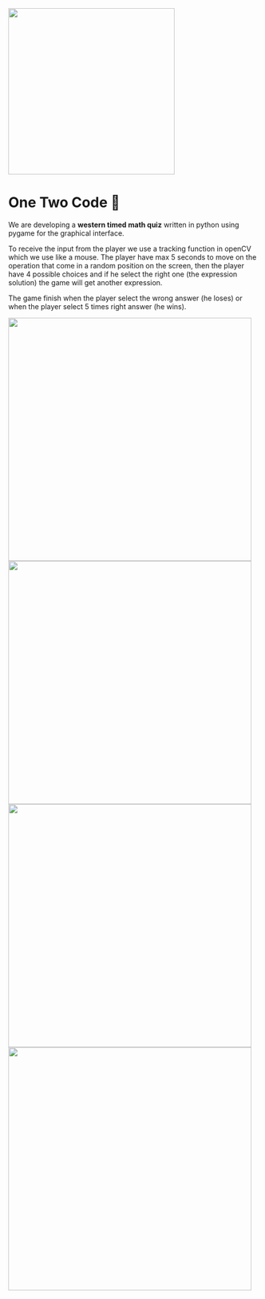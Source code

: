 <img title="" src="https://cdn.discordapp.com/attachments/815644475661090819/816624278493593620/LogoPNG.png" alt="" width="333" data-align="center">

# One Two Code :unicorn:


We are developing a **western timed math quiz** written in python using pygame for the graphical interface.

To receive the input from the player we use a tracking function in openCV which we use like a mouse. The player have max 5 seconds to move on the operation that come in a random position on the screen, then the player have 4 possible choices and if he select the right one (the expression solution) the game will get another expression.

The game finish when the player select the wrong answer (he loses) or when the player select 5 times right answer (he wins).

<img title="" src="https://cdn.discordapp.com/attachments/816631707817869323/818759201119404042/unknown.png" alt="" width="487" data-align="center">

<img title="" src="https://cdn.discordapp.com/attachments/816631707817869323/818757123612737567/unknown.png" alt="" data-align="center" width="487">

<img title="" src="https://cdn.discordapp.com/attachments/816631707817869323/818757244630859796/unknown.png" alt="" data-align="center" width="487">

<img title="" src="https://cdn.discordapp.com/attachments/816631707817869323/816632039700037632/unknown.png" alt="" data-align="center" width="487">
